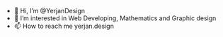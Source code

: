 - 👋 Hi, I’m @YerjanDesign
- 👀 I’m interested in Web Developing, Mathematics and Graphic design
- 📫 How to reach me yerjan.design

<!---
YerjanDesign/YerjanDesign is a ✨ special ✨ repository because its `README.md` (this file) appears on your GitHub profile.
You can click the Preview link to take a look at your changes.
--->

